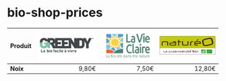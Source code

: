 # bio-shop-prices

[logo-natureo]: img/logo-natureo.jpg "Logo Natureo"


| Produit | <img src="img/logo-greendy.png" height="72"> | <img src="img/logo-la-vie-claire.png" height="72"> | <img src="img/logo-natureo.jpg" width="130"> |
| --- | ---: | ---: | ---: |
| **Noix** | 9,80€ | 7,50€ | 12,80€ |

